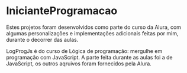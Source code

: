 # InicianteProgramacao
Estes projetos foram desenvolvidos como parte do curso da Alura, com algumas personalizações e implementações adicionais feitas por mim, durante o decorrer das aulas. 

LogProgJs é do curso de Lógica de programação: mergulhe em programação com JavaScript. 
  A parte feita durante as aulas foi a de JavaScript, os outros aqruivos foram fornecidos pela Alura.
